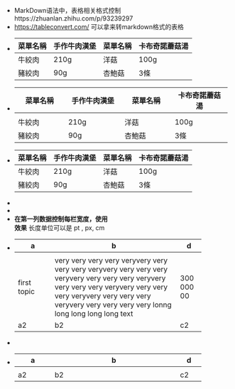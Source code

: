 - MarkDown语法中，表格相关格式控制https://zhuanlan.zhihu.com/p/93239297
- https://tableconvert.com/ 可以拿来转markdown格式的表格
- | **菜單名稱** | **手作牛肉漢堡** | **菜單名稱** | **卡布奇諾蘑菇湯** |
  |---|---|---|---|
  | 牛絞肉 | 210g | 洋菇 | 100g | 
  | 豬絞肉 | 90g | 杏鮑菇 | 3條 |
- | **菜單名稱** | **手作牛肉漢堡** | **菜單名稱** | **卡布奇諾蘑菇湯** |
  |---|---|---|---|
  |<img width=200/>|<img width=200/>|<img width=200/>|<img width=200/>|
  | 牛絞肉 | 210g | 洋菇 | 100g | 
  | 豬絞肉 | 90g | 杏鮑菇 | 3條 |
- | **菜單名稱** | **手作牛肉漢堡** | **菜單名稱** | **卡布奇諾蘑菇湯** |
  |---|---|---|---|
  | 牛絞肉 | 210g | 洋菇 | 100g | 
  | 豬絞肉 | 90g | 杏鮑菇 | 3條 |
-
-
- **在第一列数据控制每栏宽度，使用 <div style="width: 150pt">  </div>效果**
  长度单位可以是 pt , px, cm
- | a | b | d |
  |---|---|---|
  | <div style="width: 50pt"> </div>| <div style="width: 200pt"></div>| <div style="width: 30pt"></div>|
  | <div style="width: 50pt">first topic </div>| <div style="width: 200pt">very very very very veryvery very very very veryvery very very very veryvery very very very veryvery very very very veryvery very very very veryvery very very very veryvery very very very very lonng long long long long text</div>| <div style="width: 30pt">30000000 </div>|
  |a2|b2|c2|
-
- | <div style="width: 50pt"> a</div> | <div style="width: 200pt">b</div> | <div style="width: 30pt">d </div>|
  |---|---|---|
  | | | |
  |a2|b2|c2|